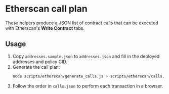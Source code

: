 # Etherscan call plan

These helpers produce a JSON list of contract calls that can be executed with Etherscan's **Write Contract** tabs.

## Usage

1. Copy `addresses.sample.json` to `addresses.json` and fill in the deployed addresses and policy CID.
2. Generate the call plan:
   ```bash
   node scripts/etherscan/generate_calls.js > scripts/etherscan/calls.json
   ```
3. Follow the order in `calls.json` to perform each transaction in a browser.
